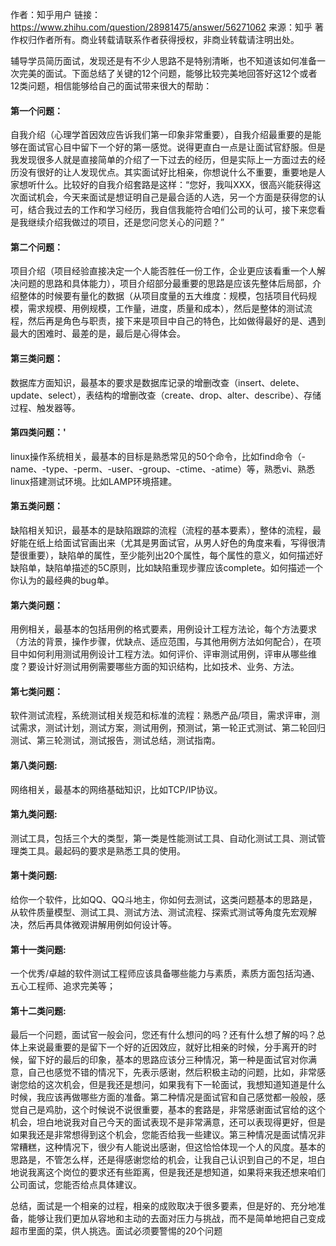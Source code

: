 作者：知乎用户
链接：https://www.zhihu.com/question/28981475/answer/56271062
来源：知乎
著作权归作者所有。商业转载请联系作者获得授权，非商业转载请注明出处。

辅导学员简历面试，发现还是有不少人思路不是特别清晰，也不知道该如何准备一次完美的面试。下面总结了关键的12个问题，能够比较完美地回答好这12个或者12类问题，相信能够给自己的面试带来很大的帮助：
　　
#### 第一个问题：

自我介绍（心理学首因效应告诉我们第一印象非常重要），自我介绍最重要的是能够在面试官心目中留下一个好的第一感觉。说得更直白一点是让面试官舒服。但是我发现很多人就是直接简单的介绍了一下过去的经历，但是实际上一方面过去的经历没有很好的让人发现优点。其实面试好比相亲，你想说什么不重要，重要地是人家想听什么。比较好的自我介绍套路是这样：“您好，我叫XXX，很高兴能获得这次面试机会，今天来面试是想证明自己是最合适的人选，另一个方面是获得您的认可，结合我过去的工作和学习经历，我自信我能符合咱们公司的认可，接下来您看是我继续介绍我做过的项目，还是您问您关心的问题？”　　

#### 第二个问题：

项目介绍（项目经验直接决定一个人能否胜任一份工作，企业更应该看重一个人解决问题的思路和具体能力），项目介绍部分最重要的思路是应该先整体后局部，介绍整体的时候要有量化的数据（从项目度量的五大维度：规模，包括项目代码规模，需求规模、用例规模，工作量，进度，质量和成本），然后是整体的测试流程，然后再是角色与职责，接下来是项目中自己的特色，比如做得最好的是、遇到最大的困难时、最差的是，最后是心得体会。　
　
#### 第三类问题：

数据库方面知识，最基本的要求是数据库记录的增删改查（insert、delete、update、select），表结构的增删改查（create、drop、alter、describe）、存储过程、触发器等。　　

#### 第四类问题：'

linux操作系统相关，最基本的目标是熟悉常见的50个命令，比如find命令（-name、-type、-perm、-user、-group、-ctime、-atime）等，熟悉vi、熟悉linux搭建测试环境。比如LAMP环境搭建。　　

#### 第五类问题：

缺陷相关知识，最基本的是缺陷跟踪的流程（流程的基本要素），整体的流程，最好能在纸上给面试官画出来（尤其是男面试官，从男人好色的角度来看，写得很清楚很重要），缺陷单的属性，至少能列出20个属性，每个属性的意义，如何描述好缺陷单，缺陷单描述的5C原则，比如缺陷重现步骤应该complete。如何描述一个你认为的最经典的bug单。　　

#### 第六类问题：

用例相关，最基本的包括用例的格式要素，用例设计工程方法论，每个方法要求（方法的背景，操作步骤，优缺点、适应范围，与其他用例方法如何配合），在项目中如何利用测试用例设计工程方法。如何评价、评审测试用例，评审从哪些维度？要设计好测试用例需要哪些方面的知识结构，比如技术、业务、方法。　　

#### 第七类问题：

软件测试流程，系统测试相关规范和标准的流程：熟悉产品/项目，需求评审，测试需求，测试计划，测试方案，测试用例，预测试，第一轮正式测试、第二轮回归测试、第三轮测试，测试报告，测试总结，测试指南。

#### 第八类问题:

网络相关，最基本的网络基础知识，比如TCP/IP协议。　　

#### 第九类问题:

测试工具，包括三个大的类型，第一类是性能测试工具、自动化测试工具、测试管理类工具。最起码的要求是熟悉工具的使用。　　

#### 第十类问题:

给你一个软件，比如QQ、QQ斗地主，你如何去测试，这类问题基本的思路是，从软件质量模型、测试工具、测试方法、测试流程、探索式测试等角度先宏观解决，然后再具体微观讲解用例如何设计等。　　

#### 第十一类问题:

一个优秀/卓越的软件测试工程师应该具备哪些能力与素质，素质方面包括沟通、五心工程师、追求完美等；　　

#### 第十二类问题:

最后一个问题，面试官一般会问，您还有什么想问的吗？还有什么想了解的吗？总体上来说最重要的是留下一个好的近因效应，就好比相亲的时候，分手离开的时候，留下好的最后的印象，基本的思路应该分三种情况，第一种是面试官对你满意，自己也感觉不错的情况下，先表示感谢，然后积极主动的问题，比如，非常感谢您给的这次机会，但是我还是想问，如果我有下一轮面试，我想知道知道是什么时候，我应该再做哪些方面的准备。第二种情况是面试官和自己感觉都一般般，感觉自己是鸡肋，这个时候说不说很重要，基本的套路是，非常感谢面试官给的这个机会，坦白地说我对自己今天的面试表现不是非常满意，还可以表现得更好，但是如果我还是非常想得到这个机会，您能否给我一些建议。第三种情况是面试情况非常糟糕，这种情况下，很少有人能说出感谢，但这恰恰体现一个人的风度。基本的思路是，不管怎么样，还是得感谢您给的机会，让我自己认识到自己的不足，坦白地说我离这个岗位的要求还有些距离，但是我还是想知道，如果将来我还想来咱们公司面试，您能否给点具体建议。　　

总结，面试是一个相亲的过程，相亲的成败取决于很多要素，但是好的、充分地准备，能够让我们更加从容地和主动的去面对压力与挑战，而不是简单地把自己变成超市里面的菜，供人挑选。面试必须要警惕的20个问题
